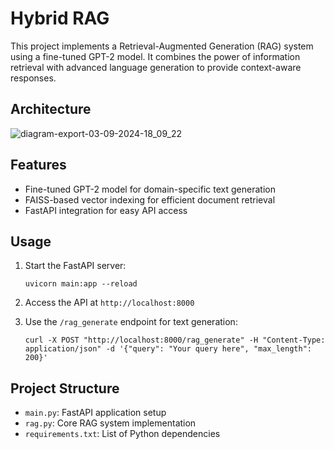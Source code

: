 # Hybrid RAG

This project implements a Retrieval-Augmented Generation (RAG) system using a fine-tuned GPT-2 model. It combines the power of information retrieval with advanced language generation to provide context-aware responses.

## Architecture

![diagram-export-03-09-2024-18_09_22](https://github.com/user-attachments/assets/fb59328f-eae5-4f0b-8510-45eaf7f5c01d)


## Features

- Fine-tuned GPT-2 model for domain-specific text generation
- FAISS-based vector indexing for efficient document retrieval
- FastAPI integration for easy API access



## Usage

1. Start the FastAPI server:
   ```
   uvicorn main:app --reload
   ```

2. Access the API at `http://localhost:8000`

3. Use the `/rag_generate` endpoint for text generation:
   ```
   curl -X POST "http://localhost:8000/rag_generate" -H "Content-Type: application/json" -d '{"query": "Your query here", "max_length": 200}'
   ```

## Project Structure

- `main.py`: FastAPI application setup
- `rag.py`: Core RAG system implementation
- `requirements.txt`: List of Python dependencies

